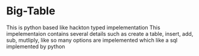 # Big-Table
This is python based like hackton typed impelementation
This impelementaion contains several details such as create a table, insert, add, sub, mutliply, like so many options are impelemented which like a sql implemented by python
